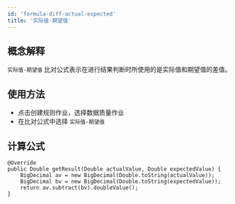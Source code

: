 ```yaml
---
id: 'formula-diff-actual-expected'
title: '实际值-期望值'
---
```


## 概念解释
`实际值-期望值` 比对公式表示在进行结果判断时所使用的是实际值和期望值的差值。

## 使用方法
- 点击创建规则作业，选择数据质量作业
- 在比对公式中选择 `实际值-期望值` 

## 计算公式

```
@Override
public Double getResult(Double actualValue, Double expectedValue) {
    BigDecimal av = new BigDecimal(Double.toString(actualValue));
    BigDecimal bv = new BigDecimal(Double.toString(expectedValue));
    return av.subtract(bv).doubleValue();
}
```
